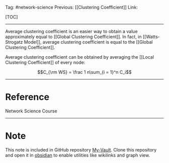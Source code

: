 Tag: #network-science 
Previous: [[Clustering Coefficient]]
Link: 

[TOC]

---

Average clustering coefficient is an easier way to obtain a value approximately equal to [[Global Clustering Coefficient]]. In fact, in [[Watts-Strogatz Model]], average clustering coefficient is equal to the [[Global Clustering Coefficient]].

Average clustering coefficient can be obtained by averaging the [[Local Clustering Coefficient]] of every node:

$$C_{\rm WS} = \frac 1 n\sum_{i = 1}^n C_i$$

---

# Reference

Network Science Course

---

# Note

This note is included in GitHub repository [My-Vault](https://github.com/LittleD3092/My-Vault.git). Clone this repository and open it in [obsidian](https://obsidian.md/) to enable utilities like wikilinks and graph view.